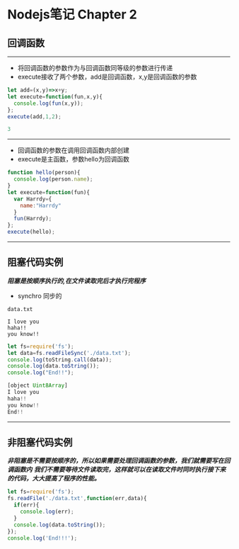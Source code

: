 # Nodejs笔记 Chapter 2
## 回调函数

***
* 将回调函数的参数作为与回调函数同等级的参数进行传递
* execute接收了两个参数，add是回调函数，x,y是回调函数的参数
```js
let add=(x,y)=>x+y;
let execute=function(fun,x,y){
  console.log(fun(x,y));
};
execute(add,1,2);

3
```

***
* 回调函数的参数在调用回调函数内部创建
* execute是主函数，参数hello为回调函数
```js
function hello(person){
  console.log(person.name);
}
let execute=function(fun){
  var Harrdy={
    name:"Harrdy"
  }
  fun(Harrdy);
};
execute(hello);
```

***
## 阻塞代码实例
***阻塞是按顺序执行的,在文件读取完后才执行完程序***
* synchro 同步的
```
data.txt

I love you 
haha!!
you know!!
```
```js
let fs=require('fs');
let data=fs.readFileSync('./data.txt');
console.log(toString.call(data));
console.log(data.toString());
console.log("End!!");

[object Uint8Array]
I love you 
haha!!
you know!!
End!!
```

***
## 非阻塞代码实例
***非阻塞是不需要按顺序的，所以如果需要处理回调函数的参数，我们就需要写在回调函数内***
***我们不需要等待文件读取完，这样就可以在读取文件时同时执行接下来的代码，大大提高了程序的性能。***
```js
let fs=require('fs');
fs.readFile('./data.txt',function(err,data){
  if(err){
    console.log(err);
  }
  console.log(data.toString());
});
console.log('End!!!');
```
